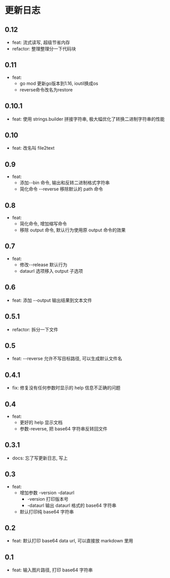 # 更新日志

## 0.12
- feat: 流式读写, 超级节省内存
- refactor: 整理整理分一下代码块

## 0.11
- feat: 
  - go mod 更新go版本到1.16, ioutil换成os
  - reverse命令改名为restore

## 0.10.1

- feat: 使用 strings.builder 拼接字符串, 极大幅优化了转换二进制字符串的性能

## 0.10

- feat: 改名叫 file2text

## 0.9

- feat:
  - 添加--bin 命令, 输出和反转二进制格式字符串
  - 简化命令 --reverse 移除默认的 path 命令

## 0.8

- feat:
  - 简化命令, 增加缩写命令
  - 移除 output 命令, 默认行为使用原 output 命令的效果

## 0.7

- feat:
  - 修改--release 默认行为
  - dataurl 选项移入 output 子选项

## 0.6

- feat: 添加 --output 输出结果到文本文件

## 0.5.1

- refactor: 拆分一下文件

## 0.5

- feat: --reverse 允许不写目标路径, 可以生成默认文件名

## 0.4.1

- fix: 修复没有任何参数时显示的 help 信息不正确的问题

## 0.4

- feat:
  - 更好的 help 显示文档
  - 参数-reverse, 把 base64 字符串反转回文件

## 0.3.1

- docs: 忘了写更新日志, 写上

## 0.3

- feat:
  - 增加参数 -version -dataurl
    - -version 打印版本号
    - -dataurl 输出 dataurl 格式的 base64 字符串
  - 默认打印纯 base64 字符串

## 0.2

- feat: 默认打印 base64 data url, 可以直接放 markdown 里用

## 0.1

- feat: 输入图片路径, 打印 base64 字符串
